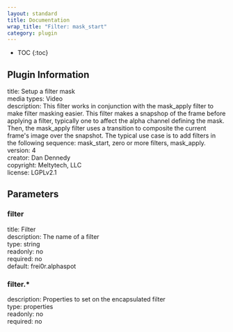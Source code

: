 ```yaml
---
layout: standard
title: Documentation
wrap_title: "Filter: mask_start"
category: plugin
---
```

* TOC
{:toc}

## Plugin Information

title: Setup a filter mask  
media types:
Video  
description: This filter works in conjunction with the mask_apply filter to make filter masking easier. This filter makes a snapshop of the frame before applying a filter, typically one to affect the alpha channel defining the mask. Then, the mask_apply filter uses a transition to composite the current frame&#39;s image over the snapshot. The typical use case is to add filters in the following sequence: mask_start, zero or more filters, mask_apply.  
version: 4  
creator: Dan Dennedy  
copyright: Meltytech, LLC  
license: LGPLv2.1  

## Parameters

### filter

title: Filter    
description:
The name of a filter  
type: string  
readonly: no  
required: no  
default: frei0r.alphaspot  

### filter.*

  
description:
Properties to set on the encapsulated filter  
type: properties  
readonly: no  
required: no  

